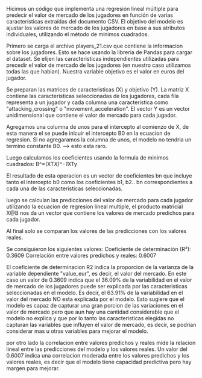 Hicimos un código que implementa una regresión lineal múltiple para predecir el valor de mercado de los jugadores en función de varias características extraídas del documento CSV. El objetivo del modelo es ajustar los valores de mercado de los jugadores en base a sus atributos individuales, utilizando el método de mínimos cuadrados.

Primero se carga el archivo players_21.csv que contiene la informacion sobre los jugadores. Esto se hace usando la libreria de Pandas para cargar el dataset. Se elijen las caracteristicas independientes utilizadas para precedir el valor de mercado de los jugadores (en nuestro caso utilizamos todas las que habian).
Nuestra variable objetivo es el valor en euros del jugador.

Se preparan las matrices de caracteristicas (X) y objetivo (Y). La matriz X contiene las caracteristicas seleccionadas de los jugadores, cada fila representa a un jugador y cada columna una caracteristica como "attacking_crossing" o "movement_acceleration". El vector Y es un vector unidimensional que contiene el valor de mercado para cada jugador.

Agregamos una columna de unos para el intercepto al comienzo de X, de esta manera el se puede inlcuir el intercepto B0 en la ecuacion de regresion. Si no agregaramos la columna de unos, el modelo no tendria un termino constante B0.  --> esto esta raro.

Luego calculamos los coeficientes usando la formula de minimos cuadrados:
B^=(XT*X)^−1*XTy

El resultado de esta operacion es un vector de coeficientes bn que incluye tanto el intercepto b0 como los coeficientes b1, b2.. bn correspondientes a cada una de las caracteristicas seleccionadas.

luego se calculan las predicciones del valor de mercado para cada jugador utilizando la ecuacion de regresion lineal multiple, el producto matricial X@B nos da un vector que contiene los valores de mercado predichos para cada jugador.

Al final solo se comparan los valores de las predicciones con los valores reales.

Se consiguieron los siguientes valores:
Coeficiente de determinación (R²): 0.3609
Correlación entre valores predichos y reales: 0.6007

El coeficiente de determinacion R2 indica la proporcion de la varianza de la variable dependiente "value_eur", es decir, el valor del mercado. En este caso un valor de 0.3609 indica que el 36.09% de la variabilidad en el valor de mercado de los jugadores puede ser explicada por las caracteristicas seleccionadas en el modelo. Es decir, el 63.91% de la variabilidad en el valor del mercado NO esta explicada por el modelo. Esto sugiere que el modelo es capaz de capturar una gran porcion de las variaciones en el valor de mercado pero que aun hay una cantidad considerable que el modelo no explica y que por lo tanto las caracteristicas elegidas no capturan las variables que influyen el valor de mercado, es decir, se podrian considerar mas u otras variables para mejorar el modelo.

por otro lado la correlacion entre valores predichos y reales mide la relacion lineal entre las predicciones del modelo y los valores reales. Un valor del 0.6007 indica una correlacion moderada entre los valores predichos y los valores reales, es decir que el modelo tiene capacidad predictiva pero hay margen para mejorar.
